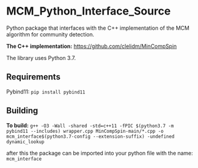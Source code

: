 # MCM_Python_Interface_Source

Python package that interfaces with the C++ implementation of the MCM algorithm for community detection.

**The C++ implementation:** https://github.com/clelidm/MinCompSpin

The library uses Python 3.7.

## Requirements

Pybind11: `pip install pybind11`

## Building

**To build:**  `g++ -O3 -Wall -shared -std=c++11 -fPIC $(python3.7 -m pybind11 --includes) wrapper.cpp MinCompSpin-main/*.cpp -o mcm_interface$(python3.7-config --extension-suffix) -undefined dynamic_lookup`


after this the package can be imported into your python file with the name: `mcm_interface`

